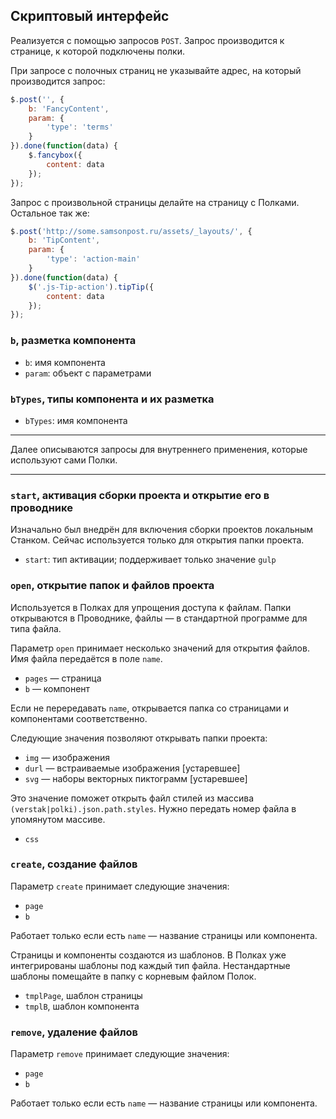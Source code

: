 ## Скриптовый интерфейс

Реализуется с помощью запросов `POST`.
Запрос производится к странице, к которой подключены полки.

При запросе с полочных страниц не указывайте адрес, на который производится запрос:

```js
$.post('', {
	b: 'FancyContent',
	param: {
		'type': 'terms'
	}
}).done(function(data) {
	$.fancybox({
		content: data
	});
});
```

Запрос с произвольной страницы делайте на страницу с Полками. Остальное так же:

```js
$.post('http://some.samsonpost.ru/assets/_layouts/', {
	b: 'TipContent',
	param: {
		'type': 'action-main'
	}
}).done(function(data) {
	$('.js-Tip-action').tipTip({
		content: data
	});
});
```


### `b`, разметка компонента

* `b`: имя компонента
* `param`: объект с параметрами


### `bTypes`, типы компонента и их разметка

* `bTypes`: имя компонента


---

Далее описываются запросы для внутреннего применения, которые используют сами Полки.

---


### `start`, активация сборки проекта и открытие его в проводнике

Изначально был внедрён для включения сборки проектов локальным Станком.
Сейчас используется только для открытия папки проекта.

* `start`: тип активации; поддерживает только значение `gulp`


### `open`, открытие папок и файлов проекта

Используется в Полках для упрощения доступа к файлам. Папки открываются в Проводнике, файлы — в стандартной программе для типа файла.

Параметр `open` принимает несколько значений для открытия файлов. Имя файла передаётся в поле `name`.

* `pages` — страница
* `b` — компонент

Если не перередавать `name`, открывается папка со страницами и компонентами соответственно.

Следующие значения позволяют открывать папки проекта:

* `img` — изображения
* `durl` — встраиваемые изображения [устаревшее]
* `svg` — наборы векторных пиктограмм [устаревшее]

Это значение поможет открыть файл стилей из массива `(verstak|polki).json.path.styles`. Нужно передать номер файла в упомянутом массиве.

* `css`


### `create`, создание файлов

Параметр `create` принимает следующие значения:

* `page`
* `b`

Работает только если есть `name` — название страницы или компонента.

Страницы и компоненты создаются из шаблонов.
В Полках уже интегрированы шаблоны под каждый тип файла.
Нестандартные шаблоны помещайте в папку с корневым файлом Полок.

* `tmplPage`, шаблон страницы
* `tmplB`, шаблон компонента


### `remove`, удаление файлов

Параметр `remove` принимает следующие значения:

* `page`
* `b`

Работает только если есть `name` — название страницы или компонента.
